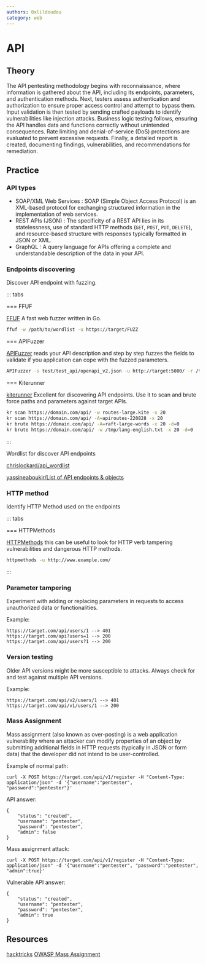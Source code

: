 ```yaml
---
authors: 0xlildoudou
category: web
---
```


# API

## Theory

The API pentesting methodology begins with reconnaissance, where information is gathered about the API, including its endpoints, parameters, and authentication methods. Next, testers assess authentication and authorization to ensure proper access control and attempt to bypass them. Input validation is then tested by sending crafted payloads to identify vulnerabilities like injection attacks. Business logic testing follows, ensuring the API handles data and functions correctly without unintended consequences. Rate limiting and denial-of-service (DoS) protections are evaluated to prevent excessive requests. Finally, a detailed report is created, documenting findings, vulnerabilities, and recommendations for remediation.

## Practice 

### API types
* SOAP/XML Web Services : SOAP (Simple Object Access Protocol) is an XML-based protocol for exchanging structured information in the implementation of web services. 
* REST APIs (JSON) : The specificity of a REST API lies in its statelessness, use of standard HTTP methods (`GET`, `POST`, `PUT`, `DELETE`), and resource-based structure with responses typically formatted in JSON or XML.
* GraphQL : A query language for APIs offering a complete and understandable description of the data in your API.

### Endpoints discovering
Discover API endpoint with fuzzing.

::: tabs

=== FFUF

[FFUF](https://github.com/ffuf/ffuf) A fast web fuzzer written in Go.

```bash
ffuf -w /path/to/wordlist -u https://target/FUZZ
```

=== APIFuzzer

[APIFuzzer](https://github.com/KissPeter/APIFuzzer) reads your API description and step by step fuzzes the fields to validate if you application can cope with the fuzzed parameters.

```bash
APIFuzzer -s test/test_api/openapi_v2.json -u http://target:5000/ -r /tmp/reports/ --log debug 
```

=== Kiterunner

[kiterunner](https://github.com/assetnote/kiterunner) Excellent for discovering API endpoints. Use it to scan and brute force paths and parameters against target APIs.

```bash
kr scan https://domain.com/api/ -w routes-large.kite -x 20
kr scan https://domain.com/api/ -A=apiroutes-220828 -x 20
kr brute https://domain.com/api/ -A=raft-large-words -x 20 -d=0
kr brute https://domain.com/api/ -w /tmp/lang-english.txt -x 20 -d=0
```

:::

Wordlist for discover API endpoints

[chrislockard/api_wordlist](https://github.com/chrislockard/api_wordlist)

[yassineaboukir/List of API endpoints & objects](https://gist.github.com/yassineaboukir/8e12adefbd505ef704674ad6ad48743d)

### HTTP method

Identify HTTP Method used on the endpoints

::: tabs

=== HTTPMethods

[HTTPMethods](https://github.com/ShutdownRepo/httpmethods) this can be useful to look for HTTP verb tampering vulnerabilities and dangerous HTTP methods.

```bash
httpmethods -u http://www.example.com/
```

:::

### Parameter tampering

Experiment with adding or replacing parameters in requests to access unauthorized data or functionalities.

Example:
```
https://target.com/api/users/1 --> 401
https://target.com/api?users=1 --> 200
https://target.com/api/users?1 --> 200
```

### Version testing

Older API versions might be more susceptible to attacks. Always check for and test against multiple API versions.

Example:
```
https://target.com/api/v2/users/1 --> 401
https://target.com/api/v1/users/1 --> 200
```

### Mass Assignment

Mass assignment (also known as over-posting) is a web application vulnerability where an attacker can modify properties of an object by submitting additional fields in HTTP requests (typically in JSON or form data) that the developer did not intend to be user-controlled.

Example of normal path:
```
curl -X POST https://target.com/api/v1/register -H "Content-Type: application/json" -d '{"username":"pentester", "password":"pentester"}'
```

API answer:
```
{
    "status": "created",
    "username": "pentester",
    "password": "pentester",
    "admin": false
}
```

Mass assignment attack:
```
curl -X POST https://target.com/api/v1/register -H "Content-Type: application/json" -d '{"username":"pentester", "password":"pentester", "admin":true}'
```

Vulnerable API answer:
```
{
    "status": "created",
    "username": "pentester",
    "password": "pentester",
    "admin": true
}
```

## Resources

[hacktricks](https://book.hacktricks.xyz/network-services-pentesting/pentesting-web/web-api-pentesting)
[OWASP Mass Assignment](https://cheatsheetseries.owasp.org/cheatsheets/Mass_Assignment_Cheat_Sheet.html)